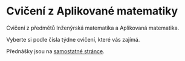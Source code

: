 # Cvičení z Aplikované matematiky

Cvičení z předmětů Inženýrská matematika a Aplikovaná matematika.

Vyberte si podle čísla týdne cvičení, které vás zajímá. 

Přednášky jsou na [samostatné stránce](http://user.mendelu.cz/marik/am/slidy/).

